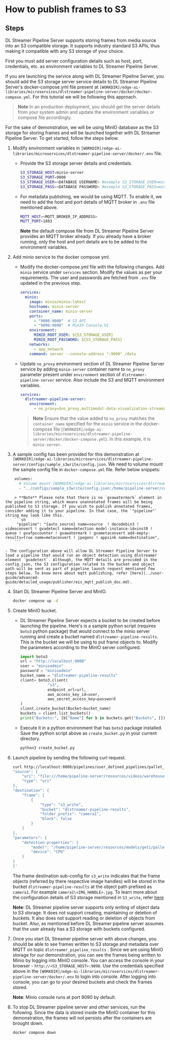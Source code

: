 # How to publish frames to S3

## Steps

DL Streamer Pipeline Server supports storing frames from media source into an S3 compatible storage. It supports industry standard S3 APIs, thus making it compatible with any S3 storage of your choice. 

First you must add server configuration details such as host, port, credentials, etc. as environment variables to DL Streamer Pipeline Server. 

If you are launching the service along with DL Streamer Pipeline Server, you should add the S3 storage server service details to DL Streamer Pipeline Server's docker-compose.yml file present at `[WORKDIR]/edge-ai-libraries/microservices/dlstreamer-pipeline-server/docker/docker-compose.yml`. For this tutorial we will be following this approach.

> **Note** In an production deployment, you should get the server details from your system admin and update the environment variables or compose file accordingly.

For the sake of demonstration, we will be using MinIO database as the S3 storage for storing frames and will be launched together with DL Streamer Pipeline Server. To get started, follow the steps below.

1. Modify environment variables in `[WORKDIR]/edge-ai-libraries/microservices/dlstreamer-pipeline-server/docker/.env` file.
    - Provide the S3 storage server details and credentials.

        ```sh
        S3_STORAGE_HOST=minio-server
        S3_STORAGE_PORT=9000
        S3_STORAGE_USER=<DATABASE USERNAME> #example S3_STORAGE_USER=minioadmin
        S3_STORAGE_PASS=<DATABASE PASSWORD> #example S3_STORAGE_PASS=minioadmin
        ```
    - For metadata publishing, we would be using MQTT. To enable it, we need to add the host and port details of MQTT broker in `.env` file mentioned above.
        ```sh
        MQTT_HOST=<MQTT_BROKER_IP_ADDRESS>
        MQTT_PORT=1883
        ```
        **Note** the default compose file from DL Streamer Pipeline Server provides an MQTT broker already. If you already have a broker running, only the host and port details are to be added to the environment variables.

2. Add minio service to the docker compose yml.
    - Modify the docker-compose.yml file with the following changes. Add `minio` service under `services` section. Modify the values as per your requirements. The user and passwords are fetched from `.env` file updated in the previous step.

        ```yaml
        services:
          minio:
            image: minio/minio:latest  
            hostname: minio-server
            container_name: minio-server
            ports:
              - "9000:9000"  # S3 API
              - "9090:9090"  # MinIO Console UI
            environment:
              MINIO_ROOT_USER: ${S3_STORAGE_USER}  
              MINIO_ROOT_PASSWORD: ${S3_STORAGE_PASS}
            networks:
              - app_network
            command: server --console-address ":9090" /data
        ```

    - Update `no_proxy` environment section of DL Streamer Pipeline Server service by adding `minio-server` container name to `no_proxy` parameter present under `environment` section of `dlstreamer-pipeline-server` service. Also include the S3 and MQTT environment variables.
        ```yaml
        services:
          dlstreamer-pipeline-server:
            environment:
              - no_proxy=$no_proxy,multimodal-data-visualization-streaming,${RTSP_CAMERA_IP},minio-server
        ```
        
        > **Note** Ensure that the value added to `no_proxy` matches the `container_name` specified for the `minio` service in the docker-compose file (`[WORKDIR]/edge-ai-libraries/microservices/dlstreamer-pipeline-server/docker/docker-compose.yml`). In this example, it is `minio-server`.

3. A sample config has been provided for this demonstration at `[WORKDIR]/edge-ai-libraries/microservices/dlstreamer-pipeline-server/configs/sample_s3write/config.json`. We need to volume mount the sample config file in `docker-compose.yml` file. Refer below snippets:

```sh
    volumes:
      # Volume mount [WORKDIR]/edge-ai-libraries/microservices/dlstreamer-pipeline-server/configs/sample_s3write/config.json to config file that DL Streamer Pipeline Server container loads.
      - "../configs/sample_s3write/config.json:/home/pipeline-server/config.json"
```
       
        > **Note** Please note that there is no `gvawatermark` element in the pipeline string, which means unannotated frames will be being published to S3 storage. If you wish to publish annotated frames, consider adding it to your pipeline. In that case, the `"pipeline"` string may look like this.
        ```sh
         "pipeline": "{auto_source} name=source  ! decodebin3 ! videoconvert ! gvadetect name=detection model-instance-id=inst0 ! queue ! gvafpscounter ! gvawatermark ! gvametaconvert add-empty-results=true name=metaconvert ! jpegenc ! appsink name=destination",
        ```

    - The configuration above will allow DL Streamer Pipeline Server to load a pipeline that would run an object detection using dlstreamer element `gvadetect`. Although, the MQTT details are provided in the config.json, the S3 configuration related to the bucket and object path will be sent as part of pipeline launch request mentioned few steps below. To know more about mqtt publishing, refer [here](../user-guide/advanced-guide/detailed_usage/publisher/eis_mqtt_publish_doc.md).

4. Start DL Streamer Pipeline Server and MinIO.
    ```sh
    docker compose up -d
    ```
5. Create MinIO bucket.
    - DL Streamer Pipeline Server expects a bucket to be created before launching the pipeline. 
    Here's is a sample python script (requires `boto3` python package) that would connect to the minio server running and create a bucket named `dlstreamer-pipeline-results`. This is the bucket we will be using to put frame objects to. Modify the parameters according to the MinIO server configured.
        ```python
        import boto3
        url = "http://localhost:9000"
        user = "minioadmin"
        password = "minioadmin"
        bucket_name = "dlstreamer-pipeline-results"
        client= boto3.client(
                    "s3",
                    endpoint_url=url,
                    aws_access_key_id=user,
                    aws_secret_access_key=password
        )
        client.create_bucket(Bucket=bucket_name)
        buckets = client.list_buckets()
        print("Buckets:", [b["Name"] for b in buckets.get("Buckets", [])])
        ```
    - Execute it in a python environment that has `boto3` package installed. Save the python script above as `create_bucket.py` in your current directory.
        ```sh
        python3 create_bucket.py
        ```
6. Launch pipeline by sending the following curl request.
    ``` sh
    curl http://localhost:8080/pipelines/user_defined_pipelines/pallet_defect_detection -X POST -H 'Content-Type: application/json' -d '{
    "source": {
        "uri": "file:///home/pipeline-server/resources/videos/warehouse.avi",
        "type": "uri"
    },
    "destination": {
        "frame": [
            {
                "type": "s3_write",
                "bucket": "dlstreamer-pipeline-results",
                "folder_prefix": "camera1",
                "block": false
            }
        ]
    },
    "parameters": {
        "detection-properties": {
            "model": "/home/pipeline-server/resources/models/geti/pallet_defect_detection/deployment/Detection/model/model.xml",
            "device": "CPU"
        }
    }
    }'
    ```
    
    The frame destination sub-config for `s3_write` indicates that the frame objects (referred by there respective image handles) will be stored in the bucket `dlstreamer-pipeline-results` at the object path prefixed as `camera1`. For example `camera1\<IMG_HANDLE>.jpg`. To learn more about the configuration details of S3 storage mentioned in `S3_write`, refer [here](./advanced-guide/detailed_usage/publisher/s3_frame_storage.md#s3_write-configuration)
    
    **Note**: DL Streamer pipeline server supports only writing of object data to S3 storage. It does not support creating, maintaining or deletion of buckets. It also does not support reading or deletion of objects from bucket. Also, as mentioned before DL Streamer pipeline server assumes that the user already has a S3 storage with buckets configured.
7. Once you start DL Streamer pipeline server with above changes, you should be able to see frames written to S3 storage and metadata over MQTT on topic `dlstreamer_pipeline_results` . Since we are using MinIO storage for our demonstration, you can see the frames being written to Minio by logging into MinIO console. You can access the console in your browser - `http://<S3_STORAGE_HOST>:9090`. Use the credentials specified above in the `[WORKDIR]/edge-ai-libraries/microservices/dlstreamer-pipeline-server/docker/.env` to login into console. After logging into console, you can go to your desired buckets and check the frames stored.
    
    **Note**: Minio console runs at port 9090 by default.
8. To stop DL Streamer pipeline server and other services, run the following. Since the data is stored inside the MinIO container for this demonstration, the frames will not persists after the containers are brought down.
    ```sh
    docker compose down
    ```